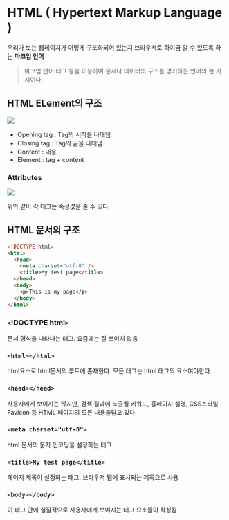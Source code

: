# HTML ( Hypertext Markup Language )

우리가 보는 웹페이지가 어떻게 구조화되어 있는지 브라우저로 하여금 알 수 있도록 하는 **마크업 언어**

> 마크업 언어
> 태그 등을 이용하여 문서나 데이터의 구조를 명기하는 언어의 한 가지이다.

## HTML ELement의 구조

![](https://velog.velcdn.com/images/kbm940526/post/faf18daf-e159-4afb-9964-f5be0bb422b4/image.png)

- Opening tag : Tag의 시작을 나태냄
- Closing tag : Tag의 끝을 나태냄
- Content : 내용
- Element : tag + content

### Attributes

![](https://velog.velcdn.com/images/kbm940526/post/599142fe-ee4e-489c-838c-6ae2611aacde/image.png)

위와 같이 각 태그는 속성값을 줄 수 있다.

## HTML 문서의 구조

```html
<!DOCTYPE html>
<html>
  <head>
    <meta charset="utf-8" />
    <title>My test page</title>
  </head>
  <body>
    <p>This is my page</p>
  </body>
</html>
```

### `<`!DOCTYPE html`>`

문서 형식을 나타내는 태그. 요즘에는 잘 쓰이지 않음

### `<html></html>`

html요소로 html문서의 루트에 존재한다. 모든 태그는 html 태그의 요소여야한다.

### `<head></head>`

사용자에게 보이지는 않지만, 검색 결과에 노출될 키워드, 홈페이지 설명, CSS스타일, Favicon 등 HTML 페이지의 모든 내용을담고 있다.

### `<meta charset="utf-8">`

html 문서의 문자 인코딩을 설정하는 태그

### `<title>My test page</title>`

페이지 제목이 설정되는 태그. 브라우저 탭에 표시되는 제목으로 사용

### `<body></body>`

이 태그 안에 실질적으로 사용자에게 보여지는 태그 요소들이 작성됨
